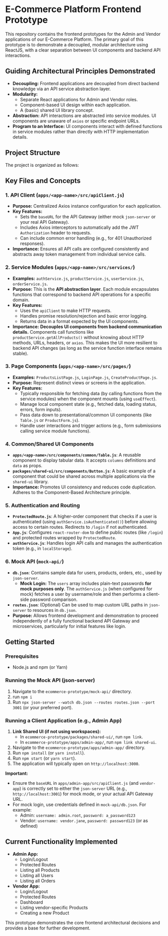 # E-Commerce Platform Frontend Prototype

This repository contains the frontend prototypes for the Admin and Vendor applications of our E-Commerce Platform. The primary goal of this prototype is to demonstrate a decoupled, modular architecture using ReactJS, with a clear separation between UI components and backend API interactions.

## Guiding Architectural Principles Demonstrated

*   **Decoupling:** Frontend applications are decoupled from direct backend knowledge via an API service abstraction layer.
*   **Modularity:**
    *   Separate React applications for Admin and Vendor roles.
    *   Component-based UI design within each application.
    *   A (basic) shared UI library concept.
*   **Abstraction:** API interactions are abstracted into service modules. UI components are unaware of `axios` or specific endpoint URLs.
*   **Program to an Interface:** UI components interact with defined functions in service modules rather than directly with HTTP implementation details.

## Project Structure

The project is organized as follows:


## Key Files and Concepts

### 1. API Client (`apps/<app-name>/src/apiClient.js`)
*   **Purpose:** Centralized Axios instance configuration for each application.
*   **Key Features:**
    *   Sets the `baseURL` for the API Gateway (either mock `json-server` or your real API Gateway).
    *   Includes Axios interceptors to automatically add the JWT `Authorization` header to requests.
    *   Can include common error handling (e.g., for 401 Unauthorized responses).
*   **Importance:** Ensures all API calls are configured consistently and abstracts away token management from individual service calls.

### 2. Service Modules (`apps/<app-name>/src/services/`)
*   **Examples:** `authService.js`, `productService.js`, `userService.js`, `orderService.js`.
*   **Purpose:** This is the **API abstraction layer**. Each module encapsulates functions that correspond to backend API operations for a specific domain.
*   **Key Features:**
    *   Uses the `apiClient` to make HTTP requests.
    *   Handles promise resolution/rejection and basic error logging.
    *   Returns data in a format expected by the UI components.
*   **Importance:** **Decouples UI components from backend communication details.** Components call functions like `productService.getAllProducts()` without knowing about HTTP methods, URLs, headers, or `axios`. This makes the UI more resilient to backend API changes (as long as the service function interface remains stable).

### 3. Page Components (`apps/<app-name>/src/pages/`)
*   **Examples:** `ProductsListPage.js`, `LoginPage.js`, `CreateProductPage.js`.
*   **Purpose:** Represent distinct views or screens in the application.
*   **Key Features:**
    *   Typically responsible for fetching data (by calling functions from the service modules) when the component mounts (using `useEffect`).
    *   Manage local component state (e.g., fetched data, loading status, errors, form inputs).
    *   Pass data down to presentational/common UI components (like `Table.js` or `ProductForm.js`).
    *   Handle user interactions and trigger actions (e.g., form submissions calling service module functions).

### 4. Common/Shared UI Components
*   **`apps/<app-name>/src/components/common/Table.js`**: A reusable component to display tabular data. It accepts `columns` definitions and `data` as props.
*   **`packages/shared-ui/src/components/Button.js`**: A basic example of a component that could be shared across multiple applications via the `shared-ui` library.
*   **Importance:** Promotes UI consistency and reduces code duplication. Adheres to the Component-Based Architecture principle.

### 5. Authentication and Routing
*   **`ProtectedRoute.js`**: A higher-order component that checks if a user is authenticated (using `authService.isAuthenticated()`) before allowing access to certain routes. Redirects to `/login` if not authenticated.
*   **`App.js`**: Configures `react-router-dom` to define public routes (like `/login`) and protected routes wrapped by `ProtectedRoute`.
*   **`authService.js`**: Handles login API calls and manages the authentication token (e.g., in `localStorage`).

### 6. Mock API (`mock-api/`)
*   **`db.json`**: Contains sample data for users, products, orders, etc., used by `json-server`.
    *   **Mock Login:** The `users` array includes plain-text passwords **for mock purposes only**. The `authService.js` (when configured for mock) fetches a user by username/role and then performs a client-side password comparison.
*   **`routes.json`**: (Optional) Can be used to map custom URL paths in `json-server` to resources in `db.json`.
*   **Purpose:** Allows frontend development and demonstration to proceed independently of a fully functional backend API Gateway and microservices, particularly for initial features like login.

## Getting Started

### Prerequisites
*   Node.js and npm (or Yarn)

### Running the Mock API (json-server)
1.  Navigate to the `ecommerce-prototype/mock-api/` directory.
2. run `npm i`
3.  Run `npx json-server --watch db.json --routes routes.json --port 3001` (or your preferred port).

### Running a Client Application (e.g., Admin App)
1.  **Link Shared UI (if not using workspaces):**
    *   In `ecommerce-prototype/packages/shared-ui/`, run `npm link`.
    *   In `ecommerce-prototype/apps/admin-app/`, run `npm link shared-ui`.
2.  Navigate to the `ecommerce-prototype/apps/admin-app/` directory.
3.  Run `npm install` (or `yarn install`).
4.  Run `npm start` (or `yarn start`).
5.  The application will typically open on `http://localhost:3000`.

**Important:**
*   Ensure the `baseURL` in `apps/admin-app/src/apiClient.js` (and `vendor-app`) is correctly set to either the `json-server` URL (e.g., `http://localhost:3001`) for mock mode, or your actual API Gateway URL.
*   For mock login, use credentials defined in `mock-api/db.json`. For example:
    *   Admin: `username: admin.root`, `password: a_password123`
    *   Vendor: `username: vendor.jane`, `password: password123` (or as defined)

## Current Functionality Implemented

*   **Admin App:**
    *   Login/Logout
    *   Protected Routes
    *   Listing all Products
    *   Listing all Users
    *   Listing all Orders
*   **Vendor App:**
    *   Login/Logout
    *   Protected Routes
    *   Dashboard
    *   Listing vendor-specific Products
    *   Creating a new Product

This prototype demonstrates the core frontend architectural decisions and provides a base for further development.